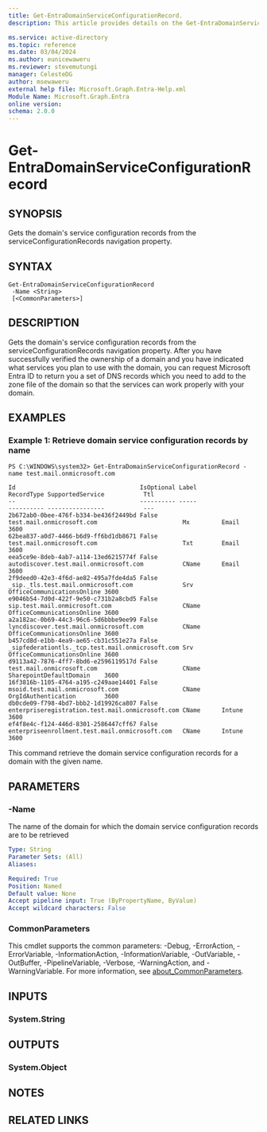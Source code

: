 ```yaml
---
title: Get-EntraDomainServiceConfigurationRecord.
description: This article provides details on the Get-EntraDomainServiceConfigurationRecord command.

ms.service: active-directory
ms.topic: reference
ms.date: 03/04/2024
ms.author: eunicewaweru
ms.reviewer: stevemutungi
manager: CelesteDG
author: msewaweru
external help file: Microsoft.Graph.Entra-Help.xml
Module Name: Microsoft.Graph.Entra
online version:
schema: 2.0.0
---
```


# Get-EntraDomainServiceConfigurationRecord

## SYNOPSIS
Gets the domain's service configuration records from the serviceConfigurationRecords navigation property.

## SYNTAX

```
Get-EntraDomainServiceConfigurationRecord 
 -Name <String> 
 [<CommonParameters>]
```

## DESCRIPTION
Gets the domain's service configuration records from the serviceConfigurationRecords navigation property. 
After you have successfully verified the ownership of a domain and you have indicated what services you plan to use with the domain, you can request Microsoft Entra ID to return you a set of DNS records which you need to add to the zone file of the domain so that the services can work properly with your domain.

## EXAMPLES

### Example 1: Retrieve domain service configuration records by name
```
PS C:\WINDOWS\system32> Get-EntraDomainServiceConfigurationRecord -name test.mail.onmicrosoft.com

Id                                   IsOptional Label                                            RecordType SupportedService           Ttl
--                                   ---------- -----                                            ---------- ----------------           ---
2b672ab0-0bee-476f-b334-be436f2449bd False      test.mail.onmicrosoft.com                        Mx         Email                      3600
62bea837-a0d7-4466-b6d9-ff6bd1db8671 False      test.mail.onmicrosoft.com                        Txt        Email                      3600
eea5ce9e-8deb-4ab7-a114-13ed6215774f False      autodiscover.test.mail.onmicrosoft.com           CName      Email                      3600
2f9deed0-42e3-4f6d-ae82-495a7fde4da5 False      _sip._tls.test.mail.onmicrosoft.com              Srv        OfficeCommunicationsOnline 3600
e9046b54-7d0d-422f-9e50-c731b2a8cbd5 False      sip.test.mail.onmicrosoft.com                    CName      OfficeCommunicationsOnline 3600
a2a182ac-0b69-44c3-96c6-5d6bbbe9ee99 False      lyncdiscover.test.mail.onmicrosoft.com           CName      OfficeCommunicationsOnline 3600
b457cd8d-e1bb-4ea9-ae65-cb31c551e27a False      _sipfederationtls._tcp.test.mail.onmicrosoft.com Srv        OfficeCommunicationsOnline 3600
d9113a42-7876-4ff7-8bd6-e2596119517d False      test.mail.onmicrosoft.com                        CName      SharepointDefaultDomain    3600
16f3816b-1105-4764-a195-c249aae14401 False      msoid.test.mail.onmicrosoft.com                  CName      OrgIdAuthentication        3600
db0cde09-f798-4bd7-bbb2-1d19926ca807 False      enterpriseregistration.test.mail.onmicrosoft.com CName      Intune                     3600
ef4f8e4c-f124-446d-8301-2586447cff67 False      enterpriseenrollment.test.mail.onmicrosoft.com   CName      Intune                     3600
```

This command retrieve the domain service configuration records for a domain with the given name.

## PARAMETERS

### -Name
The name of the domain for which the domain service configuration records are to be retrieved

```yaml
Type: String
Parameter Sets: (All)
Aliases:

Required: True
Position: Named
Default value: None
Accept pipeline input: True (ByPropertyName, ByValue)
Accept wildcard characters: False
```

### CommonParameters
This cmdlet supports the common parameters: -Debug, -ErrorAction, -ErrorVariable, -InformationAction, -InformationVariable, -OutVariable, -OutBuffer, -PipelineVariable, -Verbose, -WarningAction, and -WarningVariable. For more information, see [about_CommonParameters](http://go.microsoft.com/fwlink/?LinkID=113216).

## INPUTS

### System.String
## OUTPUTS

### System.Object
## NOTES

## RELATED LINKS
